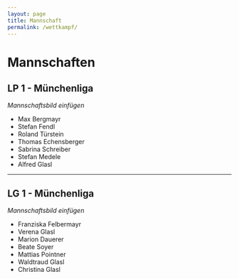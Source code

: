 ```yaml
---
layout: page
title: Mannschaft
permalink: /wettkampf/
---
```

# Mannschaften

## LP 1 - Münchenliga

*Mannschaftsbild einfügen*

* Max Bergmayr
* Stefan Fendl
* Roland Türstein
* Thomas Echensberger
* Sabrina Schreiber
* Stefan Medele
* Alfred Glasl

---

## LG 1 - Münchenliga

*Mannschaftsbild einfügen*

* Franziska Felbermayr
* Verena Glasl
* Marion Dauerer
* Beate Soyer
* Mattias Pointner
* Waldtraud Glasl
* Christina Glasl
